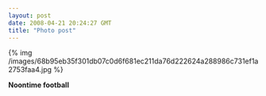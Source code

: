 ```yaml
---
layout: post
date: 2008-04-21 20:24:27 GMT
title: "Photo post"
---
```

{% img /images/68b95eb35f301db07c0d6f681ec211da76d222624a288986c731ef1a2753faa4.jpg %}

<b>Noontime football</b>